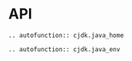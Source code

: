# API

<!--
This file is part of cjdk.
Copyright 2022, Board of Regents of the University of Wisconsin System
SPDX-License-Identifier: MIT
--->

```{eval-rst}
.. autofunction:: cjdk.java_home
```

```{eval-rst}
.. autofunction:: cjdk.java_env
```
